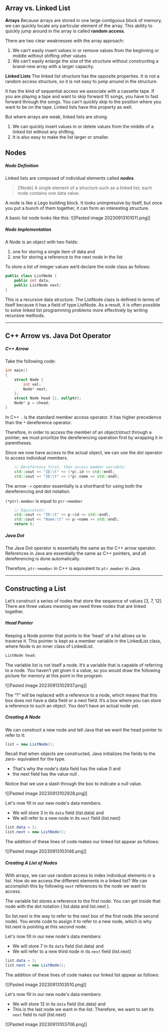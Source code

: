 ## Array vs. Linked List

**Arrays**
Because arrays are stored in one large contiguous block of memory, we can quickly locate any particular element of the array. This ability to quickly jump around in the array is called **random access**. 

There are two clear weaknesses with the array approach:
1. We can’t easily insert values in or remove values from the beginning or middle without shifting other values
2. We can’t easily enlarge the size of the structure without constructing a brand-new array with a larger capacity.

**Linked Lists**
The linked list structure has the opposite properties. 
It is not a random access structure, so it is not easy to jump around in the structure.

It has the kind of sequential access we associate with a cassette tape. If you are playing a tape and want to skip forward 10 songs, you have to fast forward through the songs. 
You can’t quickly skip to the position where you want to be on the tape. Linked lists have this property as well.

But where arrays are weak, linked lists are strong. 
1. We can quickly insert values in or delete values from the middle of a linked list without any shifting. 
2. It is also easy to make the list larger or smaller.
## Nodes

##### Node Definition
Linked lists are composed of individual elements called ***nodes***.

> [!Node]
> A single element of a structure such as a linked list; each node contains one data value.

A node is like a Lego building block. It looks unimpressive by itself, but once you
put a bunch of them together, it can form an interesting structure.

A basic list node looks like this:
![[Pasted image 20230913101011.png]]

##### Node Implementation
A Node is an object with two fields: 
1. one for storing a single item of data 
    and 
2. one for storing a reference to the next node in the list

To store a list of integer values we’d declare the node class as follows:
```Java
public class ListNode {
	public int data;
	public ListNode next;
}
```

This is a recursive data structure. 
The ListNode class is defined in terms of itself because it has a field of type ListNode. As a result, it is often possible to solve linked list programming problems more effectively by writing recursive methods.

___
## C++ Arrow vs. Java Dot Operator

##### C++ Arrow
Take the following code:

```Cpp
int main()
{
    struct Node {
        int val;
        Node* next;
    };
    struct Node head {1, nullptr};
    Node* p = &head;
}
```

In C++ `.` is the standard member access operator.  It has higher precedence than the `*` dereference operator.

Therefore, in order to access the member of an object/struct through a pointer, we must prioritize the dereferencing operation first by wrapping it in parentheses. 

Since we now have access to the actual object, we can use the dot operator to access individual members. 

```Cpp
    // Dereference first, then access member variable:
    std::cout << "ID:\t" << (*p).id << std::endl;
    std::cout << "ID:\t" << (*p).name << std::endl;
```

The arrow `->` operator essentially is a shorthand for using both the dereferencing and dot notation.

`(*ptr).member` is equal to `ptr->member`

```Cpp
	// Equivalent:
    std::cout << "ID:\t" << p->id << std::endl;
    std::cout << "Name:\t" << p->name << std::endl;
    return 0;
```

##### Java Dot
The Java Dot operator is essentially the same as the C++ arrow operator. 
References in Java are essentially the same as C++ pointers, and all dereferencing is done automatically.

Therefore, `ptr->member` in C++ is equivalent to `ptr.member` in Java.

___
## Constructing a List

Let’s construct a series of nodes that store the sequence of values [3, 7, 12]. 
There are three values meaning we need three nodes that are linked together.
##### **Head Pointer**
Keeping a Node pointer that points to the 'head' of a list allows us to traverse it.
This pointer is kept as a member variable in the LinkedList class, where Node is an inner class of LinkedList.

```Java
ListNode head;
```

The variable list is not itself a node. 
It’s a variable that is capable of referring to a node. 
You haven’t yet given it a value, so you would draw the following picture for
memory at this point in the program:

![[Pasted image 20230913102937.png]]

The “?” will be replaced with a reference to a node, which means that this box does
not have a data field or a next field. It’s a box where you can store a reference to such
an object. You don’t have an actual node yet. 
##### **Creating A Node**
We can construct a new node and tell Java that we want the head pointer to refer to it:

```Java
list = new ListNode();
```

Recall that when objects are constructed, Java initializes the fields to the zero-
equivalent for the type. 
- That's why the node's data field has the value 0
    and 
- the next field has the value null . 

Notice that we use a slash through the box to indicate a null value.

![[Pasted image 20230913102928.png]]

Let's now fill in our new node's data members.
- We will store 3 in its `data` field (list.data) 
    and 
- We will refer to a new node in its `next` field (list.next)

```Java
list.data = 3;
list.next = new ListNode();
```

The addition of these lines of code makes our linked list appear as follows:

![[Pasted image 20230913103146.png]]
##### **Creating A List of Nodes**
With arrays, we can use random access to index individual elements in a list.
How do we access the different elements in a linked list? 
We can accomplish this by following `next` references to the node we want to access.

The variable list stores a reference to the first node.
You can get inside that node with the dot notation ( list.data and list.next ). 

So list.next is the way to refer to the next box of the first node (the second node). 
You wrote code to assign it to refer to a new node, which is why list.next is pointing at this second node.

Let's now fill in our new node's data members:
- We will store 7 in its `data` field (list.data) 
    and 
- We will refer to a new third node in its `next` field (list.next)

```Java
list.data = 3;
list.next = new ListNode();
```

The addition of these lines of code makes our linked list appear as follows:

![[Pasted image 20230913103510.png]]

Let's now fill in our new node's data members:
- We will store 12 in its `data` field (list.data) 
    and 
- This is the last node we want in the list. Therefore, we want to set its `next` field to null (list.next)

![[Pasted image 20230913103706.png]]


